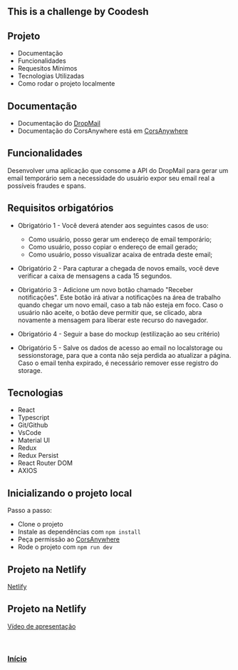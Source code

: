 ## This is a challenge by Coodesh

## Projeto

- Documentação
- Funcionalidades
- Requesitos Mínimos
- Tecnologias Utilizadas
- Como rodar o projeto localmente

## Documentação

- Documentação do [DropMail](https://dropmail.me/api/#)
- Documentação do CorsAnywhere está em [CorsAnywhere](https://github.com/Rob--W/cors-anywhere)

## Funcionalidades

Desenvolver uma aplicação que consome a API do DropMail para gerar um email temporário sem a necessidade do usuário expor seu email real a possíveis
fraudes e spans.

## Requisitos orbigatórios

- Obrigatório 1 - Você deverá atender aos seguintes casos de uso:

  - Como usuário, posso gerar um endereço de email temporário;
  - Como usuário, posso copiar o endereço de email gerado;
  - Como usuário, posso visualizar acaixa de entrada deste email;

- Obrigatório 2 - Para capturar a chegada de novos emails, você deve verificar a caixa de mensagens a cada 15 segundos.

- Obrigatório 3 - Adicione um novo botão chamado "Receber notificações". Este botão irá ativar a notificações na área de trabalho quando chegar um
  novo email, caso a tab não esteja em foco. Caso o usuário não aceite, o botão deve permitir que, se clicado, abra novamente a mensagem para liberar
  este recurso do navegador.

- Obrigatório 4 - Seguir a base do mockup (estilização ao seu critério)

- Obrigatório 5 - Salve os dados de acesso ao email no localstorage ou sessionstorage, para que a conta não seja perdida ao atualizar a página. Caso o
  email tenha expirado, é necessário remover esse registro do storage.

## Tecnologias

- React
- Typescript
- Git/Github
- VsCode
- Material UI
- Redux
- Redux Persist
- React Router DOM
- AXIOS

## Inicializando o projeto local

Passo a passo:

- Clone o projeto
- Instale as dependências com `npm install`
- Peça permissão ao [CorsAnywhere](https://cors-anywhere.herokuapp.com/)
- Rode o projeto com `npm run dev`

## Projeto na Netlify

[Netlify](https://desafiodropmail.netlify.app/)

## Projeto na Netlify

[Vídeo de apresentação](https://www.loom.com/share/43f98b67af9b49a19e617b4e9cb99029)

<br>

<h3>
  <a href='#top'>Início</a>
</h3>

<br>
